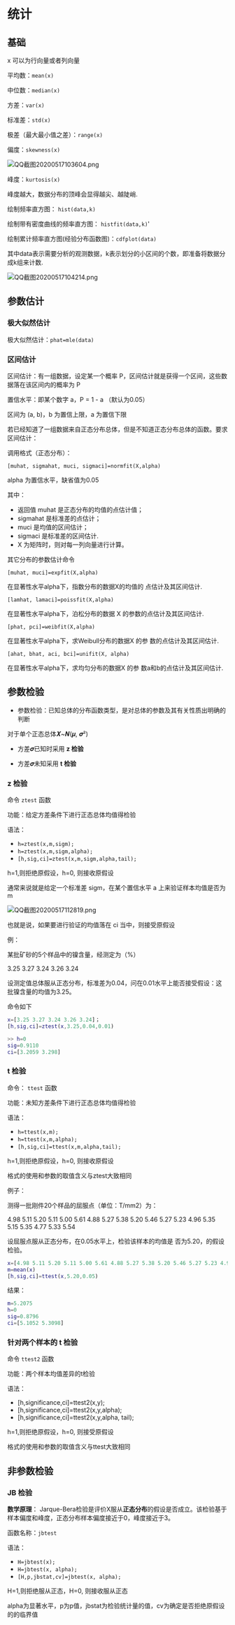 # 统计

## 基础

x 可以为行向量或者列向量

平均数：`mean(x)`

中位数：`median(x)`

方差：`var(x)`

标准差：`std(x)`

极差（最大最小值之差）：`range(x)`

偏度：`skewness(x)`

![QQ截图20200517103604.png](https://i.loli.net/2020/05/17/rLPqiD6y7SvCOG3.png)

峰度：`kurtosis(x)`

峰度越大，数据分布的顶峰会显得越尖、越陡峭.

绘制频率直方图： `hist(data,k)`

绘制带有密度曲线的频率直方图： `histfit(data,k)`'

绘制累计频率直方图(经验分布函数图)：`cdfplot(data)`

其中data表示需要分析的观测数据，k表示划分的小区间的个数，即准备将数据分成k组来计数.

![QQ截图20200517104214.png](https://i.loli.net/2020/05/17/rHdaW6iqSjYyKQD.png)

## 参数估计

### 极大似然估计

极大似然估计：`phat=mle(data)`

### 区间估计

区间估计：有一组数据，设定某一个概率 P，区间估计就是获得一个区间，这些数据落在该区间内的概率为 P

置信水平：即某个数字 a，P = 1 - a （默认为0.05）

区间为 (a, b)，b 为置信上限，a 为置信下限

若已经知道了一组数据来自正态分布总体，但是不知道正态分布总体的函数。要求区间估计：

调用格式（正态分布）：

`[muhat, sigmahat, muci, sigmaci]=normfit(X,alpha)`

alpha 为置信水平，缺省值为0.05

其中：

- 返回值 muhat 是正态分布的均值的点估计值；
- sigmahat 是标准差的点估计；
- muci 是均值的区间估计；
- sigmaci 是标准差的区间估计.
- X 为矩阵时，则对每一列向量进行计算。

其它分布的参数估计命令

`[muhat, muci]=expfit(X,alpha)`

在显著性水平alpha下，指数分布的数据X的均值的
点估计及其区间估计.

`[lamhat, lamaci]=poissfit(X,alpha)`

在显著性水平alpha下，泊松分布的数据 X 的参数的点估计及其区间估计.

`[phat, pci]=weibfit(X,alpha)`

在显著性水平alpha下，求Weibull分布的数据X 的参
数的点估计及其区间估计.

`[ahat, bhat, aci, bci]=unifit(X, alpha)`

在显著性水平alpha下，求均匀分布的数据X 的参
数a和b的点估计及其区间估计.

## 参数检验

- 参数检验：已知总体的分布函数类型，是对总体的参数及其有关性质出明确的判断

对于单个正态总体𝑿~𝑵(𝝁, 𝝈²)

- 方差𝝈已知时采用 **z 检验**

- 方差𝝈未知采用 **t 检验**

### z 检验

命令 `ztest` 函数

功能：给定方差条件下进行正态总体均值得检验

语法：

- `h=ztest(x,m,sigm);`
- `h=ztest(x,m,sigm,alpha);`
- `[h,sig,ci]=ztest(x,m,sigm,alpha,tail);`

h=1,则拒绝原假设，h=0, 则接收原假设

通常来说就是给定一个标准差 sigm，在某个置信水平 a 上来验证样本均值是否为 m

![QQ截图20200517112819.png](https://i.loli.net/2020/05/17/RoMJVnugZX2Ffbp.png)

也就是说，如果要进行验证的均值落在 ci 当中，则接受原假设

例：

某批矿砂的5个样品中的镍含量，经测定为（%）

3.25 3.27 3.24 3.26 3.24

设测定值总体服从正态分布，标准差为0.04，问在0.01水平上能否接受假设：这批镍含量的均值为3.25。

命令如下

```matlab
x=[3.25 3.27 3.24 3.26 3.24]；
[h,sig,ci]=ztest(x,3.25,0.04,0.01)

>> h=0
sig=0.9110
ci=[3.2059 3.298]
```

### t 检验

命令： `ttest` 函数

功能：未知方差条件下进行正态总体均值得检验

语法：

- `h=ttest(x,m);`
- `h=ttest(x,m,alpha);`
- `[h,sig,ci]=ttest(x,m,alpha,tail);`

 h=1,则拒绝原假设，h=0, 则接收原假设

格式的使用和参数的取值含义与ztest大致相同

例子：

测得一批刚件20个样品的屈服点（单位：T/mm2）为：

 4.98 5.11 5.20 5.11 5.00 5.61 4.88 5.27 5.38 5.20
 5.46 5.27 5.23 4.96 5.35 5.15 5.35 4.77 5.33 5.54

设屈服点服从正态分布，在0.05水平上，检验该样本的均值是
否为5.20，的假设检验。

```matlab
x=[4.98 5.11 5.20 5.11 5.00 5.61 4.88 5.27 5.38 5.20 5.46 5.27 5.23 4.96 5.35 5.15 5.35 4.77 5.33 5.54]；
m=mean(x)
[h,sig,ci]=ttest(x,5.20,0.05)
```

结果：

```matlab
m=5.2075
h=0
sig=0.8796
ci=[5.1052 5.3098]
```

### 针对两个样本的 t 检验

命令 `ttest2` 函数

功能：两个样本均值差异的t检验

语法：

- [h,significance,ci]=ttest2(x,y);
- [h,significance,ci]=ttest2(x,y,alpha);
- [h,significance,ci]=ttest2(x,y,alpha, tail);

h=1,则拒绝原假设，h=0, 则接受原假设

格式的使用和参数的取值含义与ttest大致相同

## 非参数检验

### JB 检验

**数学原理**： Jarque-Bera检验是评价X服从**正态分布**的假设是否成立。该检验基于样本偏度和峰度，正态分布样本偏度接近于0，峰度接近于3。

函数名称：`jbtest`

语法：

- `H=jbtest(x);`
- `H=jbtest(x, alpha);`
- `[H,p,jbstat,cv]=jbtest(x, alpha);`

 H=1,则拒绝服从正态，H=0, 则接收服从正态

alpha为显著水平，p为p值，jbstat为检验统计量的值，cv为确定是否拒绝原假设的的临界值

